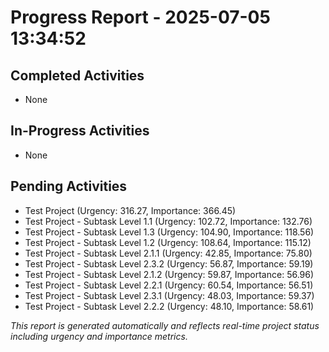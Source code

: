 # Progress Report - 2025-07-05 13:34:52

## Completed Activities
- None

## In-Progress Activities
- None

## Pending Activities
- Test Project (Urgency: 316.27, Importance: 366.45)
- Test Project - Subtask Level 1.1 (Urgency: 102.72, Importance: 132.76)
- Test Project - Subtask Level 1.3 (Urgency: 104.90, Importance: 118.56)
- Test Project - Subtask Level 1.2 (Urgency: 108.64, Importance: 115.12)
- Test Project - Subtask Level 2.1.1 (Urgency: 42.85, Importance: 75.80)
- Test Project - Subtask Level 2.3.2 (Urgency: 56.87, Importance: 59.19)
- Test Project - Subtask Level 2.1.2 (Urgency: 59.87, Importance: 56.96)
- Test Project - Subtask Level 2.2.1 (Urgency: 60.54, Importance: 56.51)
- Test Project - Subtask Level 2.3.1 (Urgency: 48.03, Importance: 59.37)
- Test Project - Subtask Level 2.2.2 (Urgency: 48.10, Importance: 58.61)

*This report is generated automatically and reflects real-time project status including urgency and importance metrics.*
